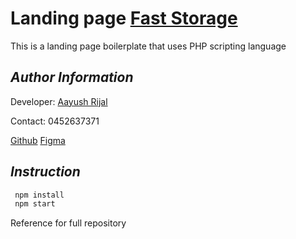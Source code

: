 # Landing page [Fast Storage](www.aiims.com.au)

This is a landing page boilerplate that uses PHP scripting language

## _Author Information_

Developer: [Aayush Rijal](https://www.aayushrijal.net)

Contact: 0452637371

[Github](https://github.com/aayushrijal91/fast-storage)
[Figma](https://www.figma.com/file/gO5LDc9X5MrRp15hJWV1R5/We-Move-Website?node-id=1348%3A587&t=53KhySdc1Vt2PuGB-0)

## _Instruction_

```bash
 npm install
 npm start
 ```

Reference for full repository
